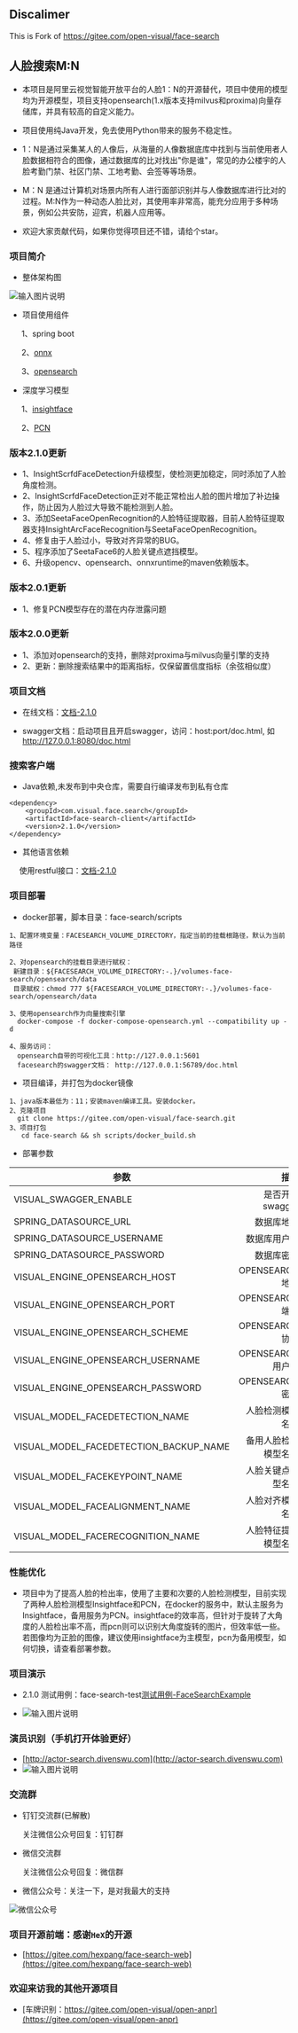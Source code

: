 ## Discalimer
This is Fork of https://gitee.com/open-visual/face-search

## 人脸搜索M:N

* 本项目是阿里云视觉智能开放平台的人脸1：N的开源替代，项目中使用的模型均为开源模型，项目支持opensearch(1.x版本支持milvus和proxima)向量存储库，并具有较高的自定义能力。

* 项目使用纯Java开发，免去使用Python带来的服务不稳定性。

* 1：N是通过采集某人的人像后，从海量的人像数据底库中找到与当前使用者人脸数据相符合的图像，通过数据库的比对找出"你是谁"，常见的办公楼宇的人脸考勤门禁、社区门禁、工地考勤、会签等等场景。

* M：N 是通过计算机对场景内所有人进行面部识别并与人像数据库进行比对的过程。M:N作为一种动态人脸比对，其使用率非常高，能充分应用于多种场景，例如公共安防，迎宾，机器人应用等。

* 欢迎大家贡献代码，如果你觉得项目还不错，请给个star。

### 项目简介

* 整体架构图

 ![输入图片说明](scripts/images/%E4%BA%BA%E8%84%B8%E6%90%9C%E7%B4%A2%E6%B5%81%E7%A8%8B%E5%9B%BE.jpg)

* 项目使用组件

&ensp; &ensp; 1、spring boot

&ensp; &ensp; 2、[onnx](https://github.com/onnx/onnx)

&ensp; &ensp; 3、[opensearch](https://opensearch.org/)

* 深度学习模型

&ensp; &ensp; 1、[insightface](https://github.com/deepinsight/insightface)

&ensp; &ensp; 2、[PCN](https://github.com/Rock-100/FaceKit/tree/master/PCN)

### 版本2.1.0更新

* 1、InsightScrfdFaceDetection升级模型，使检测更加稳定，同时添加了人脸角度检测。
* 2、InsightScrfdFaceDetection正对不能正常检出人脸的图片增加了补边操作，防止因为人脸过大导致不能检测到人脸。
* 3、添加SeetaFaceOpenRecognition的人脸特征提取器，目前人脸特征提取器支持InsightArcFaceRecognition与SeetaFaceOpenRecognition。
* 4、修复由于人脸过小，导致对齐异常的BUG。
* 5、程序添加了SeetaFace6的人脸关键点遮挡模型。
* 6、升级opencv、opensearch、onnxruntime的maven依赖版本。

### 版本2.0.1更新

* 1、修复PCN模型存在的潜在内存泄露问题

### 版本2.0.0更新

* 1、添加对opensearch的支持，删除对proxima与milvus向量引擎的支持
* 2、更新：删除搜索结果中的距离指标，仅保留置信度指标（余弦相似度）

### 项目文档

* 在线文档：[文档-2.1.0](scripts/docs/2.1.0.md)

* swagger文档：启动项目且开启swagger，访问：host:port/doc.html, 如 http://127.0.0.1:8080/doc.html

### 搜索客户端

* Java依赖,未发布到中央仓库，需要自行编译发布到私有仓库
```
<dependency>
    <groupId>com.visual.face.search</groupId>
    <artifactId>face-search-client</artifactId>
    <version>2.1.0</version>
</dependency>
```
* 其他语言依赖

&ensp; &ensp;使用restful接口：[文档-2.1.0](scripts/docs/2.1.0.md)


### 项目部署

* docker部署，脚本目录：face-search/scripts
```
1、配置环境变量：FACESEARCH_VOLUME_DIRECTORY，指定当前的挂载根路径，默认为当前路径

2、对opensearch的挂载目录进行赋权：
 新建目录：${FACESEARCH_VOLUME_DIRECTORY:-.}/volumes-face-search/opensearch/data
 目录赋权：chmod 777 ${FACESEARCH_VOLUME_DIRECTORY:-.}/volumes-face-search/opensearch/data

3、使用opensearch作为向量搜索引擎
  docker-compose -f docker-compose-opensearch.yml --compatibility up -d

4、服务访问：
  opensearch自带的可视化工具：http://127.0.0.1:5601
  facesearch的swagger文档： http://127.0.0.1:56789/doc.html
```

* 项目编译，并打包为docker镜像
```
1、java版本最低为：11；安装maven编译工具。安装docker。
2、克隆项目
  git clone https://gitee.com/open-visual/face-search.git
3、项目打包
   cd face-search && sh scripts/docker_build.sh
```

* 部署参数

| 参数        | 描述   |  默认值  | 可选值                                               |
| --------   | -----:  | :----:  |---------------------------------------------------|
| VISUAL_SWAGGER_ENABLE                      | 是否开启swagger   	|   true      |                                                   |
| SPRING_DATASOURCE_URL                      | 数据库地址   		    |             |                                                   |
| SPRING_DATASOURCE_USERNAME                 | 数据库用户名    		|   root      |                                                   |
| SPRING_DATASOURCE_PASSWORD                 | 数据库密码    		|   root      |                                                   |
| VISUAL_ENGINE_OPENSEARCH_HOST              | OPENSEARCH地址   		|             |                                                   |
| VISUAL_ENGINE_OPENSEARCH_PORT              | OPENSEARCH端口    	|  9200       |                                                   |
| VISUAL_ENGINE_OPENSEARCH_SCHEME            | OPENSEARCH协议    	|  https      |                                                   |
| VISUAL_ENGINE_OPENSEARCH_USERNAME          | OPENSEARCH用户名 		|  admin      |                                                   |
| VISUAL_ENGINE_OPENSEARCH_PASSWORD          | OPENSEARCH密码   		|  admin    |                                                   |
| VISUAL_MODEL_FACEDETECTION_NAME            | 人脸检测模型名称    	|  InsightScrfdFaceDetection    | PcnNetworkFaceDetection，InsightScrfdFaceDetection |
| VISUAL_MODEL_FACEDETECTION_BACKUP_NAME     | 备用人脸检测模型名称    | PcnNetworkFaceDetection  | PcnNetworkFaceDetection，InsightScrfdFaceDetection |
| VISUAL_MODEL_FACEKEYPOINT_NAME             | 人脸关键点模型名称      | InsightCoordFaceKeyPoint  | InsightCoordFaceKeyPoint                          |
| VISUAL_MODEL_FACEALIGNMENT_NAME            | 人脸对齐模型名称        | Simple106pFaceAlignment  | Simple106pFaceAlignment，Simple005pFaceAlignment   |
| VISUAL_MODEL_FACERECOGNITION_NAME          | 人脸特征提取模型名称    | InsightArcFaceRecognition  | InsightArcFaceRecognition，SeetaFaceOpenRecognition                        |

### 性能优化

* 项目中为了提高人脸的检出率，使用了主要和次要的人脸检测模型，目前实现了两种人脸检测模型Insightface和PCN，在docker的服务中，默认主服务为Insightface，备用服务为PCN。insightface的效率高，但针对于旋转了大角度的人脸检出率不高，而pcn则可以识别大角度旋转的图片，但效率低一些。若图像均为正脸的图像，建议使用insightface为主模型，pcn为备用模型，如何切换，请查看部署参数。

### 项目演示

* 2.1.0 测试用例：face-search-test[测试用例-FaceSearchExample](https://gitee.com/open-visual/face-search/blob/master/face-search-test/src/main/java/com/visual/face/search/valid/exps/FaceSearchExample.java)

* ![输入图片说明](scripts/images/validate-2.0.0.jpg)

### 演员识别（手机打开体验更好）
* [http://actor-search.divenswu.com](http://actor-search.divenswu.com)
* ![输入图片说明](scripts/images/actor-search.jpg)


### 交流群

* 钉钉交流群(已解散)

    关注微信公众号回复：钉钉群

* 微信交流群

    关注微信公众号回复：微信群

* 微信公众号：关注一下，是对我最大的支持

![微信公众号](scripts/images/%E5%85%AC%E4%BC%97%E5%8F%B7-%E5%BE%AE%E4%BF%A1.jpg)


### 项目开源前端：感谢`HeX`的开源
* [https://gitee.com/hexpang/face-search-web](https://gitee.com/hexpang/face-search-web)

### 欢迎来访我的其他开源项目
* [车牌识别：https://gitee.com/open-visual/open-anpr](https://gitee.com/open-visual/open-anpr)